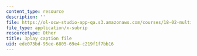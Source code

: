 ```yaml
---
content_type: resource
description: ''
file: https://ol-ocw-studio-app-qa.s3.amazonaws.com/courses/18-02-multivariable-calculus-fall-2007/ede073bd95ee680569e4c219f1f7bb16_15HVevXRsBA.srt
file_type: application/x-subrip
resourcetype: Other
title: 3play caption file
uid: ede073bd-95ee-6805-69e4-c219f1f7bb16
---
```

